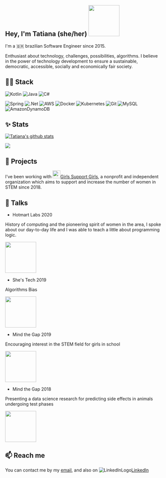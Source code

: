 <h2> Hey, I'm Tatiana (she/her) <img src="https://media.giphy.com/media/NQDcH2ZZaPV8QBDYK3/giphy.gif" width="100"></h2>

I'm a 🇧🇷 brazilian Software Engineer since 2015. 

Enthusiast about technology, challenges, possibilities, algorithms. I believe in the power of technology development to ensure a sustainable, democratic, accessible, socially and economically fair society.


## 👩‍💻 Stack

<p align="center">

![Kotlin](https://img.shields.io/badge/kotlin-%230095D5.svg?style=for-the-badge&logo=kotlin&logoColor=white)
![Java](https://img.shields.io/badge/java-%23ED8B00.svg?style=for-the-badge&logo=java&logoColor=white)
![C#](https://img.shields.io/badge/c%23-%23239120.svg?style=for-the-badge&logo=c-sharp&logoColor=white)

![Spring](https://img.shields.io/badge/spring-%236DB33F.svg?style=for-the-badge&logo=spring&logoColor=white) 
![.Net](https://img.shields.io/badge/.NET-5C2D91?style=for-the-badge&logo=.net&logoColor=white) 
![AWS](https://img.shields.io/badge/AWS-%23FF9900.svg?style=for-the-badge&logo=amazon-aws&logoColor=white)
![Docker](https://img.shields.io/badge/docker-%230db7ed.svg?style=for-the-badge&logo=docker&logoColor=white)
![Kubernetes](https://img.shields.io/badge/kubernetes-%23326ce5.svg?style=for-the-badge&logo=kubernetes&logoColor=white)
![Git](https://img.shields.io/badge/git-%23F05033.svg?style=for-the-badge&logo=git&logoColor=white)
![MySQL](https://img.shields.io/badge/mysql-%2300f.svg?style=for-the-badge&logo=mysql&logoColor=white)
![AmazonDynamoDB](https://img.shields.io/badge/Amazon%20DynamoDB-4053D6?style=for-the-badge&logo=Amazon%20DynamoDB&logoColor=white)
</p>

## ✨ Stats

[![Tatiana's github stats](https://github-readme-stats.vercel.app/api?username=tatiana-scda&show_icons=true&title_color=fff&icon_color=79ff97&text_color=9f9f9f&bg_color=151515&count_private=true)](https://github.com/tatiana-scda)

<a href="https://github.com/anuraghazra/convoychat">
  <img align="center" src="https://github-readme-stats.vercel.app/api/top-langs/?username=tatiana-scda&layout=compact" />
</a>

## 🔭 Projects

I've been working with <img src="https://avatars.githubusercontent.com/u/47870263?s=200&v=4" width="25">[Girls Support Girls](https://github.com/gsgcommunity), a nonprofit and independent organization which aims to support and increase the number of women in STEM since 2018.

## 💬 Talks

- Hotmart Labs 2020

History of computing and the pioneering spirit of women in the area, I spoke about our day-to-day life and I was able to teach a little about programming logic.

<img src="https://media-exp1.licdn.com/dms/image/C4E22AQFCXej68VHuRg/feedshare-shrink_800/0/1576879765286?e=1655337600&v=beta&t=jgOjeXejDYTkjZvGgwicxXq-8UMgQgVaKCESRSYYNfI" width="100">

- She's Tech 2019

Algorithms Bias

<img src="https://media-exp1.licdn.com/dms/image/C4E22AQH-0KwY8rVb4A/feedshare-shrink_800/0/1574784626995?e=1655337600&v=beta&t=-_6ReBdlyhku18PbXJa5r8N7H0Bms9WENBABXN38TSc" width="100">

- Mind the Gap 2019

Encouraging interest in the STEM field for girls in school

<img src="https://media-exp1.licdn.com/dms/image/C4E22AQHApLLBKxUlEA/feedshare-shrink_800/0/1572715568557?e=1655337600&v=beta&t=0fC0BW9kKMEMU2CKMpvKp4z9V8nJrJBDXQz1OSgVpDg" width="100">

- Mind the Gap 2018

Presenting a data science research for predicting side effects in animals undergoing test phases

<img src="https://media-exp1.licdn.com/dms/image/C5122AQGe-2OSx8PIbg/feedshare-shrink_800/0/1579907967659?e=1655337600&v=beta&t=Lqpo49I0BiChGlx708ifT5F3ZR3B9a9c9sqP7VnOEkI" width="100">

## 📫 Reach me 

You can contact me by my [email](mailto:tsca@ufmg.br), and also on ![LinkedInLogo](https://raw.githubusercontent.com/MartinHeinz/MartinHeinz/master/linkedin-3-16.png)[LinkedIn](https://www.linkedin.com/in/tatianacamelo/)


<!--
**tatiana-scda/tatiana-scda** is a ✨ _special_ ✨ repository because its `README.md` (this file) appears on your GitHub profile.

Here are some ideas to get you started:

- 🔭 I’m currently working on ...
- 🌱 I’m currently learning ...
- 👯 I’m looking to collaborate on ...
- 🤔 I’m looking for help with ...
- 💬 Ask me about ...
- 📫 How to reach me: ...
- 😄 Pronouns: ...
- ⚡ Fun fact: ...
-->
